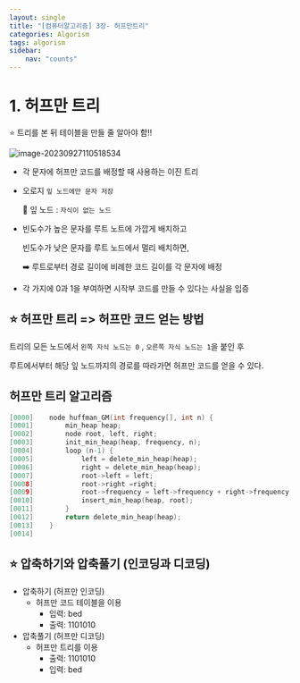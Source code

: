 ```yaml
---
layout: single
title: "[컴퓨터알고리즘] 3장- 허프만트리"
categories: Algorism
tags: algorism
sidebar:
    nav: "counts"
---
```


# 1. 허프만 트리

⭐ 트리를 본 뒤 테이블을 만들 줄 알아야 함!!

![image-20230927110518534]({{site.url}}/images/2023-09-27-A3/image-20230927110518534.png)

- 각 문자에 허프만 코드를 배정할 때 사용하는 이진 트리

- 오로지 `잎 노드에만 문자 저장`

  🚨 잎 노드 : `자식이 없는 노드`

- 빈도수가 높은 문자를 루트 노트에 가깝게 배치하고

  빈도수가 낮은 문자를 루트 노드에서 멀리 배치하면,

  ➡️ 루트로부터 경로 길이에 비례한 코드 길이를 각 문자에 배정

- 각 가지에 0과 1을 부여하면 시작부 코드를 만들 수 있다는 사실을 입증



## ⭐ 허프만 트리 => 허프만 코드 얻는 방법

트리의 모든 노드에서 `왼쪽 자식 노드는 0` , `오른쪽 자식 노드는 1`을 붙인 후 

루트에서부터 해당 잎 노드까지의 경로를 따라가면 허프만 코드를 얻을 수 있다.



## 허프만 트리 알고리즘

```c
[0000]    node huffman_GM(int frequency[], int n) {
[0001]        min_heap heap;
[0002]        node root, left, right; 
[0003]        init_min_heap(heap, frequency, n); 
[0004]        loop (n-1) {
[0005]            left = delete_min_heap(heap); 
[0006]            right = delete_min_heap(heap); 
[0007]            root->left = left;
[0008]            root->right =right;
[0009]            root->frequency = left->frequency + right->frequency; 
[0010]            insert_min_heap(heap, root);
[0011]        }
[0012]        return delete_min_heap(heap);
[0013]    }
[0014]    
```



## ⭐ 압축하기와 압축풀기 (인코딩과 디코딩)

- 압축하기 (허프만 인코딩)
  - 허프만 코드 테이블을 이용
    - 입력: bed
    - 출력: 1101010
- 압축풀기 (허프만 디코딩)
  - 허프만 트리를 이용
    - 출력: 1101010
    - 입력: bed
